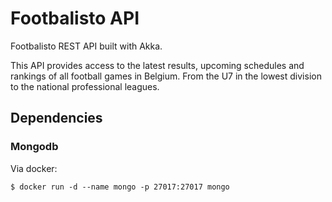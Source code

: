 # Footbalisto API

Footbalisto REST API built with Akka.

This API provides access to the latest results, upcoming schedules and rankings of all football games in Belgium. 
From the U7 in the lowest division to the national professional leagues.

## Dependencies

### Mongodb

Via docker:

`$ docker run -d --name mongo -p 27017:27017 mongo`